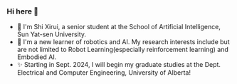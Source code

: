 ### Hi here 👋
- 🔭 I'm Shi Xirui, a senior student at the School of Artificial Intelligence, Sun Yat-sen University.
- 🌱 I'm a new learner of robotics and AI. My research interests include but are not limited to Robot Learning(especially reinforcement learning) and Embodied AI.
- ✨ Starting in Sept. 2024, I will begin my graduate studies at the Dept. Electrical and Computer Engineering, University of Alberta!
